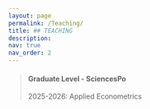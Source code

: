 ```yaml
---
layout: page
permalink: /Teaching/
title: ## TEACHING
description: 
nav: true
nav_order: 2
---
```


> #### Graduate Level - SciencesPo
>
>2025-2026: Applied Econometrics
